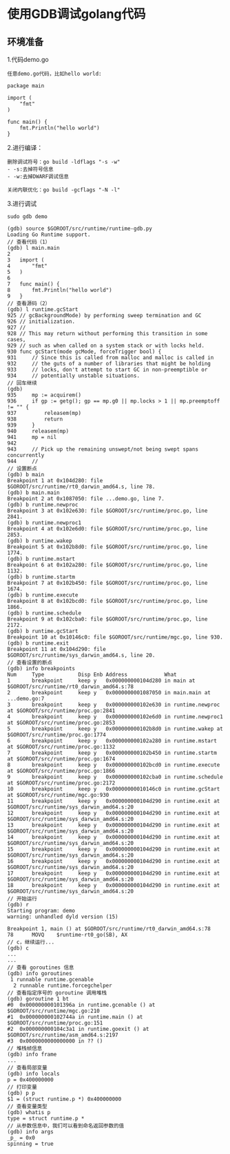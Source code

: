 # 使用GDB调试golang代码

环境准备
---------------

1.代码demo.go

    任意demo.go代码，比如hello world:

    package main

	import (
        "fmt"
	)

	func main() {
        fmt.Println("hello world")
	}

2.进行编译：

    删除调试符号：go build -ldflags "-s -w"
    - -s:去掉符号信息
    - -w:去掉DWARF调试信息

    关闭内联优化：go build -gcflags "-N -l"

3.进行调试

	sudo gdb demo

	(gdb) source $GOROOT/src/runtime/runtime-gdb.py
	Loading Go Runtime support.
	// 查看代码（1）
	(gdb) l main.main
	2	
	3	import (
	4		"fmt"
	5	)
	6	
	7	func main() {
	8		fmt.Println("hello world")
	9	}
	// 查看源码（2）
	(gdb) l runtime.gcStart
	925	// gcBackgroundMode) by performing sweep termination and GC
	926	// initialization.
	927	//
	928	// This may return without performing this transition in some cases,
	929	// such as when called on a system stack or with locks held.
	930	func gcStart(mode gcMode, forceTrigger bool) {
	931		// Since this is called from malloc and malloc is called in
	932		// the guts of a number of libraries that might be holding
	933		// locks, don't attempt to start GC in non-preemptible or
	934		// potentially unstable situations.
	// 回车继续
	(gdb) 
	935		mp := acquirem()
	936		if gp := getg(); gp == mp.g0 || mp.locks > 1 || mp.preemptoff != "" {
	937			releasem(mp)
	938			return
	939		}
	940		releasem(mp)
	941		mp = nil
	942	
	943		// Pick up the remaining unswept/not being swept spans concurrently
	944		//
	// 设置断点
	(gdb) b main
	Breakpoint 1 at 0x104d280: file $GOROOT/src/runtime/rt0_darwin_amd64.s, line 78.
	(gdb) b main.main
	Breakpoint 2 at 0x1087050: file ...demo.go, line 7.
	(gdb) b runtime.newproc
	Breakpoint 3 at 0x102e630: file $GOROOT/src/runtime/proc.go, line 2841.
	(gdb) b runtime.newproc1
	Breakpoint 4 at 0x102e6d0: file $GOROOT/src/runtime/proc.go, line 2853.
	(gdb) b runtime.wakep
	Breakpoint 5 at 0x102b8d0: file $GOROOT/src/runtime/proc.go, line 1774.
	(gdb) b runtime.mstart
	Breakpoint 6 at 0x102a280: file $GOROOT/src/runtime/proc.go, line 1132.
	(gdb) b runtime.startm
	Breakpoint 7 at 0x102b450: file $GOROOT/src/runtime/proc.go, line 1674.
	(gdb) b runtime.execute
	Breakpoint 8 at 0x102bcd0: file $GOROOT/src/runtime/proc.go, line 1866.
	(gdb) b runtime.schedule
	Breakpoint 9 at 0x102cba0: file $GOROOT/src/runtime/proc.go, line 2172.
	(gdb) b runtime.gcStart
	Breakpoint 10 at 0x10146c0: file $GOROOT/src/runtime/mgc.go, line 930.
	(gdb) b runtime.exit
	Breakpoint 11 at 0x104d290: file $GOROOT/src/runtime/sys_darwin_amd64.s, line 20.
	// 查看设置的断点
	(gdb) info breakpoints
	Num     Type           Disp Enb Address            What
	1       breakpoint     keep y   0x000000000104d280 in main at $GOROOT/src/runtime/rt0_darwin_amd64.s:78
	2       breakpoint     keep y   0x0000000001087050 in main.main at ...demo.go:7
	3       breakpoint     keep y   0x000000000102e630 in runtime.newproc at $GOROOT/src/runtime/proc.go:2841
	4       breakpoint     keep y   0x000000000102e6d0 in runtime.newproc1 at $GOROOT/src/runtime/proc.go:2853
	5       breakpoint     keep y   0x000000000102b8d0 in runtime.wakep at $GOROOT/src/runtime/proc.go:1774
	6       breakpoint     keep y   0x000000000102a280 in runtime.mstart at $GOROOT/src/runtime/proc.go:1132
	7       breakpoint     keep y   0x000000000102b450 in runtime.startm at $GOROOT/src/runtime/proc.go:1674
	8       breakpoint     keep y   0x000000000102bcd0 in runtime.execute at $GOROOT/src/runtime/proc.go:1866
	9       breakpoint     keep y   0x000000000102cba0 in runtime.schedule at $GOROOT/src/runtime/proc.go:2172
	10      breakpoint     keep y   0x00000000010146c0 in runtime.gcStart at $GOROOT/src/runtime/mgc.go:930
	11      breakpoint     keep y   0x000000000104d290 in runtime.exit at $GOROOT/src/runtime/sys_darwin_amd64.s:20
	12      breakpoint     keep y   0x000000000104d290 in runtime.exit at $GOROOT/src/runtime/sys_darwin_amd64.s:20
	13      breakpoint     keep y   0x000000000104d290 in runtime.exit at $GOROOT/src/runtime/sys_darwin_amd64.s:20
	14      breakpoint     keep y   0x000000000104d290 in runtime.exit at $GOROOT/src/runtime/sys_darwin_amd64.s:20
	15      breakpoint     keep y   0x000000000104d290 in runtime.exit at $GOROOT/src/runtime/sys_darwin_amd64.s:20
	16      breakpoint     keep y   0x000000000104d290 in runtime.exit at $GOROOT/src/runtime/sys_darwin_amd64.s:20
	17      breakpoint     keep y   0x000000000104d290 in runtime.exit at $GOROOT/src/runtime/sys_darwin_amd64.s:20
	18      breakpoint     keep y   0x000000000104d290 in runtime.exit at $GOROOT/src/runtime/sys_darwin_amd64.s:20
	// 开始运行
	(gdb) r
	Starting program: demo 
	warning: unhandled dyld version (15)

	Breakpoint 1, main () at $GOROOT/src/runtime/rt0_darwin_amd64.s:78
	78		MOVQ	$runtime·rt0_go(SB), AX
	// c，继续运行...
	(gdb) c
	...
	...
	// 查看 goroutines 信息
	(gdb) info goroutines
 	 1 runnable runtime.gcenable
	  2 runnable runtime.forcegchelper
	// 查看指定序号的 goroutine 调用堆栈
	(gdb) goroutine 1 bt
	#0  0x000000000101396a in runtime.gcenable () at $GOROOT/src/runtime/mgc.go:210
	#1  0x000000000102744a in runtime.main () at $GOROOT/src/runtime/proc.go:151
	#2  0x000000000104c3a1 in runtime.goexit () at $GOROOT/src/runtime/asm_amd64.s:2197
	#3  0x0000000000000000 in ?? ()
	// 堆栈帧信息
	(gdb) info frame
	...
	// 查看局部变量
	(gdb) info locals
	p = 0x400000000
	// 打印变量
	(gdb) p p
	$1 = (struct runtime.p *) 0x400000000
	// 查看变量类型
	(gdb) whatis p
	type = struct runtime.p *
	// 从参数信息中，我们可以看到命名返回参数的值
	(gdb) info args
	_p_ = 0x0
	spinning = true


